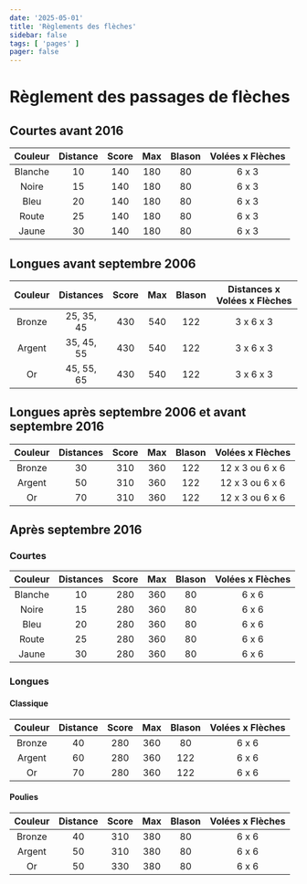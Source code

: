 ```yaml
---
date: '2025-05-01'
title: 'Règlements des flèches'
sidebar: false
tags: [ 'pages' ]
pager: false
---
```


# Règlement des passages de flèches

## Courtes avant 2016
Couleur | Distance | Score | Max | Blason | Volées x Flèches
:-----: | :------: | :---: | :-: | :----: | :--------------:
Blanche | 10       | 140   | 180 | 80     | 6 x 3
Noire   | 15       | 140   | 180 | 80     | 6 x 3
Bleu    | 20       | 140   | 180 | 80     | 6 x 3
Route   | 25       | 140   | 180 | 80     | 6 x 3
Jaune   | 30       | 140   | 180 | 80     | 6 x 3

## Longues avant septembre 2006
Couleur | Distances  | Score | Max | Blason | Distances x Volées x Flèches
:-----: | :--------: | :---: | :-: | :----: | :--------------:
Bronze  | 25, 35, 45 | 430   | 540 | 122    | 3 x 6 x 3
Argent  | 35, 45, 55 | 430   | 540 | 122    | 3 x 6 x 3 
Or      | 45, 55, 65 | 430   | 540 | 122    | 3 x 6 x 3 

## Longues après septembre 2006 et avant septembre 2016
Couleur | Distances  | Score | Max | Blason | Volées x Flèches
:-----: | :--------: | :---: | :-: | :----: | :--------------:
Bronze  | 30         | 310   | 360 | 122    | 12 x 3 ou 6 x 6
Argent  | 50         | 310   | 360 | 122    | 12 x 3 ou 6 x 6
Or      | 70         | 310   | 360 | 122    | 12 x 3 ou 6 x 6

## Après septembre 2016
### Courtes
Couleur | Distances  | Score | Max | Blason | Volées x Flèches
:-----: | :--------: | :---: | :-: | :----: | :--------------:
Blanche | 10         | 280   | 360 | 80     | 6 x 6
Noire   | 15         | 280   | 360 | 80     | 6 x 6
Bleu    | 20         | 280   | 360 | 80     | 6 x 6
Route   | 25         | 280   | 360 | 80     | 6 x 6
Jaune   | 30         | 280   | 360 | 80     | 6 x 6

### Longues
#### Classique
Couleur | Distance | Score | Max | Blason | Volées x Flèches
:-----: | :------: | :---: | :-: | :----: | :--------------:
Bronze  | 40       | 280   | 360 | 80     | 6 x 6
Argent  | 60       | 280   | 360 | 122    | 6 x 6
Or      | 70       | 280   | 360 | 122    | 6 x 6

#### Poulies
Couleur | Distance | Score | Max | Blason | Volées x Flèches
:-----: | :------: | :---: | :-: | :----: | :--------------:
Bronze  | 40       | 310   | 380 |  80    | 6 x 6
Argent  | 50       | 310   | 380 |  80    | 6 x 6
Or      | 50       | 330   | 380 |  80    | 6 x 6